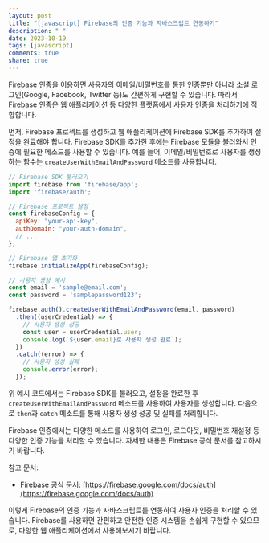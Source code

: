 ```yaml
---
layout: post
title: "[javascript] Firebase의 인증 기능과 자바스크립트 연동하기"
description: " "
date: 2023-10-19
tags: [javascript]
comments: true
share: true
---
```


Firebase 인증을 이용하면 사용자의 이메일/비밀번호를 통한 인증뿐만 아니라 소셜 로그인(Google, Facebook, Twitter 등)도 간편하게 구현할 수 있습니다. 따라서 Firebase 인증은 웹 애플리케이션 등 다양한 플랫폼에서 사용자 인증을 처리하기에 적합합니다.

먼저, Firebase 프로젝트를 생성하고 웹 애플리케이션에 Firebase SDK를 추가하여 설정을 완료해야 합니다. Firebase SDK를 추가한 후에는 Firebase 모듈을 불러와서 인증에 필요한 메소드를 사용할 수 있습니다. 예를 들어, 이메일/비밀번호로 사용자를 생성하는 함수는 `createUserWithEmailAndPassword` 메소드를 사용합니다.

```javascript
// Firebase SDK 불러오기
import firebase from 'firebase/app';
import 'firebase/auth';

// Firebase 프로젝트 설정
const firebaseConfig = {
  apiKey: "your-api-key",
  authDomain: "your-auth-domain",
  // ...
};

// Firebase 앱 초기화
firebase.initializeApp(firebaseConfig);

// 사용자 생성 예시
const email = 'sample@email.com';
const password = 'samplepassword123';

firebase.auth().createUserWithEmailAndPassword(email, password)
  .then((userCredential) => {
    // 사용자 생성 성공
    const user = userCredential.user;
    console.log(`${user.email}로 사용자 생성 완료`);
  })
  .catch((error) => {
    // 사용자 생성 실패
    console.error(error);
  });
```

위 예시 코드에서는 Firebase SDK를 불러오고, 설정을 완료한 후 `createUserWithEmailAndPassword` 메소드를 사용하여 사용자를 생성합니다. 다음으로 `then`과 `catch` 메소드를 통해 사용자 생성 성공 및 실패를 처리합니다.

Firebase 인증에서는 다양한 메소드를 사용하여 로그인, 로그아웃, 비밀번호 재설정 등 다양한 인증 기능을 처리할 수 있습니다. 자세한 내용은 Firebase 공식 문서를 참고하시기 바랍니다.

참고 문서:
- Firebase 공식 문서: [https://firebase.google.com/docs/auth](https://firebase.google.com/docs/auth)

이렇게 Firebase의 인증 기능과 자바스크립트를 연동하여 사용자 인증을 처리할 수 있습니다. Firebase를 사용하면 간편하고 안전한 인증 시스템을 손쉽게 구현할 수 있으므로, 다양한 웹 애플리케이션에서 사용해보시기 바랍니다.